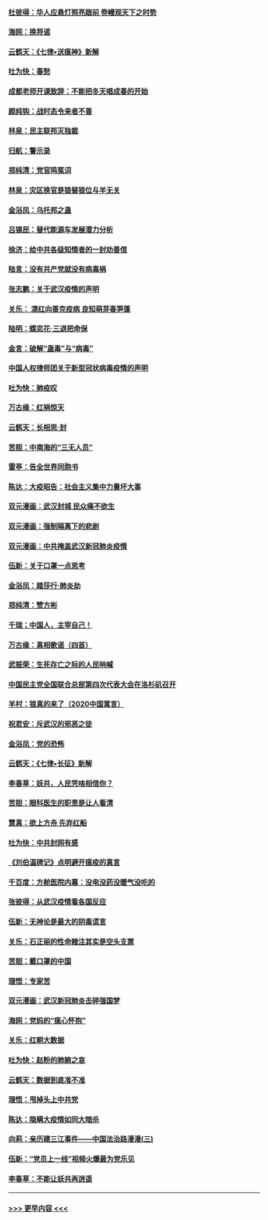 #### [杜彼得：华人应悬灯照亮跟前 卷幔观天下之时势](../pages/nsc993/n11874822.md?t=02172144) 
#### [海网：换将谣](../pages/nsc993/n11873712.md?t=02172144) 
#### [云鹤天：《七律▪送瘟神》新解](../pages/nsc993/n11873598.md?t=02172144) 
#### [吐为快：春愁](../pages/nsc993/n11872801.md?t=02172144) 
#### [成都老师开课致辞：不能把冬天唱成春的开始](../pages/nsc993/n11872653.md?t=02172144) 
#### [颜纯钩：战时态令来者不善](../pages/nsc993/n11872011.md?t=02172144) 
#### [林泉：民主联邦灭独裁](../pages/nsc993/n11870998.md?t=02172144) 
#### [归航：警示录](../pages/nsc993/n11870963.md?t=02172144) 
#### [郑纯清：党官鸣冤词](../pages/nsc993/n11870938.md?t=02172144) 
#### [林泉：灾区换官是狼替狼位与羊无关](../pages/nsc993/n11870896.md?t=02172144) 
#### [金浴凤：乌托邦之蛊](../pages/nsc993/n11870879.md?t=02172144) 
#### [吕锡民：替代能源车发展潜力分析](../pages/nsc993/n11870656.md?t=02172144) 
#### [徐济：给中共各级知情者的一封劝善信](../pages/nsc993/n11868561.md?t=02172144) 
#### [陆言：没有共产党就没有病毒祸](../pages/nsc993/n11868232.md?t=02172144) 
#### [张志鹏：关于武汉疫情的声明](../pages/nsc993/n11867182.md?t=02172144) 
#### [关乐： 漂红向善克疫病 良知萌芽春笋蓬](../pages/nsc993/n11865710.md?t=02172144) 
#### [陆明：蝶恋花‧三退把命保](../pages/nsc993/n11865673.md?t=02172144) 
#### [金言：破解“蛊毒”与“病毒”](../pages/nsc993/n11864103.md?t=02172144) 
#### [中国人权律师团关于新型冠状病毒疫情的声明](../pages/nsc993/n11864249.md?t=02172144) 
#### [吐为快：肺疫叹](../pages/nsc993/n11864027.md?t=02172144) 
#### [万古缘：红祸惊天](../pages/nsc993/n11864079.md?t=02172144) 
#### [云鹤天：长相思‧封](../pages/nsc993/n11864006.md?t=02172144) 
#### [苦胆：中南海的“三无人员”](../pages/nsc993/n11862997.md?t=02172144) 
#### [雷亭：告全世界同胞书](../pages/nsc993/n11862572.md?t=02172144) 
#### [陈达：大疫昭告：社会主义集中力量坏大事](../pages/nsc993/n11859419.md?t=02172144) 
#### [双元漫画：武汉封城 民众痛不欲生](../pages/nsc993/n11859287.md?t=02172144) 
#### [双元漫画：强制隔离下的悲剧](../pages/nsc993/n11859244.md?t=02172144) 
#### [双元漫画：中共掩盖武汉新冠肺炎疫情](../pages/nsc993/n11858249.md?t=02172144) 
#### [伍新：关于口罩一点思考](../pages/nsc993/n11859195.md?t=02172144) 
#### [金浴凤：踏莎行‧肺炎劫](../pages/nsc993/n11858227.md?t=02172144) 
#### [郑纯清：赞方彬](../pages/nsc993/n11856803.md?t=02172144) 
#### [千瑞；中国人，主宰自己！](../pages/nsc993/n11856793.md?t=02172144) 
#### [万古缘：真相歌谣（四首）](../pages/nsc993/n11856263.md?t=02172144) 
#### [武振荣：生死存亡之际的人民呐喊](../pages/nsc993/n11856256.md?t=02172144) 
#### [中国民主党全国联合总部第四次代表大会在洛杉矶召开](../pages/nsc993/n11856344.md?t=02172144) 
#### [羊村：狼真的来了（2020中国寓言）](../pages/nsc993/n11856229.md?t=02172144) 
#### [祝君安：斥武汉的邪恶之徒](../pages/nsc993/n11855861.md?t=02172144) 
#### [金浴凤：党的恐怖](../pages/nsc993/n11855849.md?t=02172144) 
#### [云鹤天：《七律▪长征》新解](../pages/nsc993/n11855479.md?t=02172144) 
#### [李春草：妖共，人民凭啥相信你？](../pages/nsc993/n11855196.md?t=02172144) 
#### [苦胆：眼科医生的职责是让人看清](../pages/nsc993/n11853840.md?t=02172144) 
#### [慧真：欲上方舟 先弃红船](../pages/nsc993/n11853483.md?t=02172144) 
#### [吐为快：中共封网有感](../pages/nsc993/n11852575.md?t=02172144) 
#### [《刘伯温碑记》点明避开瘟疫的真言](../pages/nsc993/n11852128.md?t=02172144) 
#### [千百度：方舱医院内幕：没电没药没暖气没吃的](../pages/nsc993/n11850211.md?t=02172144) 
#### [张彼得：从武汉疫情看各国反应](../pages/nsc993/n11850102.md?t=02172144) 
#### [伍新：无神论是最大的阴毒谎言](../pages/nsc993/n11846129.md?t=02172144) 
#### [关乐：石正丽的性命赌注其实是空头支票](../pages/nsc993/n11846109.md?t=02172144) 
#### [苦胆：戴口罩的中国](../pages/nsc993/n11845576.md?t=02172144) 
#### [理悟：专家苦](../pages/nsc993/n11845564.md?t=02172144) 
#### [双元漫画：武汉新冠肺炎击碎强国梦](../pages/nsc993/n11843320.md?t=02172144) 
#### [海网：党妈的“瘟心怀抱”](../pages/nsc993/n11840740.md?t=02172144) 
#### [关乐：红朝大数据](../pages/nsc993/n11840675.md?t=02172144) 
#### [吐为快：赵粉的肺腑之哀](../pages/nsc993/n11840618.md?t=02172144) 
#### [云鹤天：数据到底准不准](../pages/nsc993/n11840325.md?t=02172144) 
#### [理悟：甩掉头上中共党](../pages/nsc993/n11838826.md?t=02172144) 
#### [陈达：隐瞒大疫情如同大暗杀](../pages/nsc993/n11838771.md?t=02172144) 
#### [向莉：亲历建三江事件——中国法治路漫漫(三)](../pages/nsc993/n11831825.md?t=02172144) 
#### [伍新：“党员上一线”视频火爆最为党乐见](../pages/nsc993/n11838200.md?t=02172144) 
#### [李春草：不能让妖共再逍遥](../pages/nsc993/n11838102.md?t=02172144) 

----
#### [ >>> 更早内容 <<< ](../indexes/nsc993-earlier.md)
